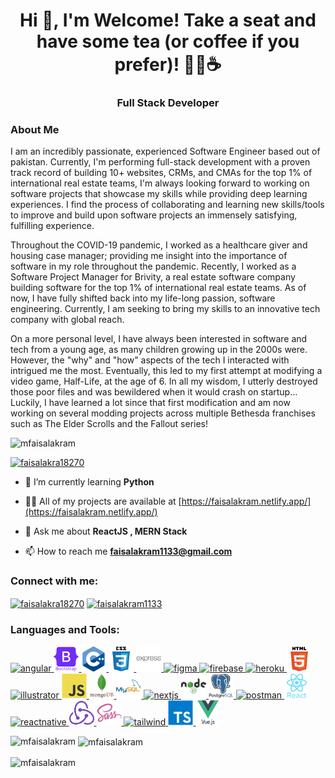 <h1 align="center">Hi 👋, I'm Welcome! Take a seat and have some tea (or coffee if you prefer)! 👋🍵☕</h1>
<h3 align="center">Full Stack Developer</h3>

<h3>About Me</h3>
<p>I am an incredibly passionate, experienced Software Engineer based out of pakistan.
Currently, I'm performing full-stack development with a proven track record of building 10+ websites, 
CRMs, and CMAs for the top 1% of international real estate teams, I'm always looking forward to working on software 
projects that showcase my skills while providing deep learning experiences. I find the process of collaborating and 
learning new skills/tools to improve and build upon software projects an immensely satisfying, fulfilling experience.

Throughout the COVID-19 pandemic, I worked as a healthcare giver and housing case manager; providing me insight into 
the importance of software in my role throughout the pandemic. Recently, I worked as a Software Project Manager for 
Brivity, a real estate software company building software for the top 1% of international real estate teams. As of now, 
I have fully shifted back into my life-long passion, software engineering. Currently, I am seeking to bring my skills to 
an innovative tech company with global reach.

On a more personal level, I have always been interested in software and tech from a young age, as many children growing
 up in the 2000s were. However, the "why" and "how" aspects of the tech I interacted with intrigued me the most. 
Eventually, this led to my first attempt at modifying a video game, Half-Life, at the age of 6. In all my wisdom, 
I utterly destroyed those poor files and was bewildered when it would crash on startup... Luckily, I have learned a 
lot since that first modification and am now working on several modding projects across multiple Bethesda franchises such 
as The Elder Scrolls and the Fallout series!</p>

<p align="left"> <img src="https://komarev.com/ghpvc/?username=mfaisalakram&label=Profile%20views&color=0e75b6&style=flat" alt="mfaisalakram" /> </p>

<p align="left"> <a href="https://twitter.com/faisalakra18270" target="blank"><img src="https://img.shields.io/twitter/follow/faisalakra18270?logo=twitter&style=for-the-badge" alt="faisalakra18270" /></a> </p>

- 🌱 I’m currently learning **Python**

- 👨‍💻 All of my projects are available at [https://faisalakram.netlify.app/](https://faisalakram.netlify.app/)

- 💬 Ask me about **ReactJS , MERN Stack**

- 📫 How to reach me **faisalakram1133@gmail.com**

<h3 align="left">Connect with me:</h3>
<p align="left">
<a href="https://twitter.com/faisalakra18270" target="blank"><img align="center" src="https://raw.githubusercontent.com/rahuldkjain/github-profile-readme-generator/master/src/images/icons/Social/twitter.svg" alt="faisalakra18270" height="30" width="40" /></a>
<a href="https://instagram.com/faisalakram1133" target="blank"><img align="center" src="https://raw.githubusercontent.com/rahuldkjain/github-profile-readme-generator/master/src/images/icons/Social/instagram.svg" alt="faisalakram1133" height="30" width="40" /></a>
</p>

<h3 align="left">Languages and Tools:</h3>
<p align="left"> <a href="https://angular.io" target="_blank" rel="noreferrer"> <img src="https://angular.io/assets/images/logos/angular/angular.svg" alt="angular" width="40" height="40"/> </a> <a href="https://getbootstrap.com" target="_blank" rel="noreferrer"> <img src="https://raw.githubusercontent.com/devicons/devicon/master/icons/bootstrap/bootstrap-plain-wordmark.svg" alt="bootstrap" width="40" height="40"/> </a> <a href="https://www.w3schools.com/cpp/" target="_blank" rel="noreferrer"> <img src="https://raw.githubusercontent.com/devicons/devicon/master/icons/cplusplus/cplusplus-original.svg" alt="cplusplus" width="40" height="40"/> </a> <a href="https://www.w3schools.com/css/" target="_blank" rel="noreferrer"> <img src="https://raw.githubusercontent.com/devicons/devicon/master/icons/css3/css3-original-wordmark.svg" alt="css3" width="40" height="40"/> </a> <a href="https://expressjs.com" target="_blank" rel="noreferrer"> <img src="https://raw.githubusercontent.com/devicons/devicon/master/icons/express/express-original-wordmark.svg" alt="express" width="40" height="40"/> </a> <a href="https://www.figma.com/" target="_blank" rel="noreferrer"> <img src="https://www.vectorlogo.zone/logos/figma/figma-icon.svg" alt="figma" width="40" height="40"/> </a> <a href="https://firebase.google.com/" target="_blank" rel="noreferrer"> <img src="https://www.vectorlogo.zone/logos/firebase/firebase-icon.svg" alt="firebase" width="40" height="40"/> </a> <a href="https://heroku.com" target="_blank" rel="noreferrer"> <img src="https://www.vectorlogo.zone/logos/heroku/heroku-icon.svg" alt="heroku" width="40" height="40"/> </a> <a href="https://www.w3.org/html/" target="_blank" rel="noreferrer"> <img src="https://raw.githubusercontent.com/devicons/devicon/master/icons/html5/html5-original-wordmark.svg" alt="html5" width="40" height="40"/> </a> <a href="https://www.adobe.com/in/products/illustrator.html" target="_blank" rel="noreferrer"> <img src="https://www.vectorlogo.zone/logos/adobe_illustrator/adobe_illustrator-icon.svg" alt="illustrator" width="40" height="40"/> </a> <a href="https://developer.mozilla.org/en-US/docs/Web/JavaScript" target="_blank" rel="noreferrer"> <img src="https://raw.githubusercontent.com/devicons/devicon/master/icons/javascript/javascript-original.svg" alt="javascript" width="40" height="40"/> </a> <a href="https://www.mongodb.com/" target="_blank" rel="noreferrer"> <img src="https://raw.githubusercontent.com/devicons/devicon/master/icons/mongodb/mongodb-original-wordmark.svg" alt="mongodb" width="40" height="40"/> </a> <a href="https://www.mysql.com/" target="_blank" rel="noreferrer"> <img src="https://raw.githubusercontent.com/devicons/devicon/master/icons/mysql/mysql-original-wordmark.svg" alt="mysql" width="40" height="40"/> </a> <a href="https://nextjs.org/" target="_blank" rel="noreferrer"> <img src="https://cdn.worldvectorlogo.com/logos/nextjs-2.svg" alt="nextjs" width="40" height="40"/> </a> <a href="https://nodejs.org" target="_blank" rel="noreferrer"> <img src="https://raw.githubusercontent.com/devicons/devicon/master/icons/nodejs/nodejs-original-wordmark.svg" alt="nodejs" width="40" height="40"/> </a> <a href="https://www.postgresql.org" target="_blank" rel="noreferrer"> <img src="https://raw.githubusercontent.com/devicons/devicon/master/icons/postgresql/postgresql-original-wordmark.svg" alt="postgresql" width="40" height="40"/> </a> <a href="https://postman.com" target="_blank" rel="noreferrer"> <img src="https://www.vectorlogo.zone/logos/getpostman/getpostman-icon.svg" alt="postman" width="40" height="40"/> </a> <a href="https://reactjs.org/" target="_blank" rel="noreferrer"> <img src="https://raw.githubusercontent.com/devicons/devicon/master/icons/react/react-original-wordmark.svg" alt="react" width="40" height="40"/> </a> <a href="https://reactnative.dev/" target="_blank" rel="noreferrer"> <img src="https://reactnative.dev/img/header_logo.svg" alt="reactnative" width="40" height="40"/> </a> <a href="https://redux.js.org" target="_blank" rel="noreferrer"> <img src="https://raw.githubusercontent.com/devicons/devicon/master/icons/redux/redux-original.svg" alt="redux" width="40" height="40"/> </a> <a href="https://sass-lang.com" target="_blank" rel="noreferrer"> <img src="https://raw.githubusercontent.com/devicons/devicon/master/icons/sass/sass-original.svg" alt="sass" width="40" height="40"/> </a> <a href="https://tailwindcss.com/" target="_blank" rel="noreferrer"> <img src="https://www.vectorlogo.zone/logos/tailwindcss/tailwindcss-icon.svg" alt="tailwind" width="40" height="40"/> </a> <a href="https://www.typescriptlang.org/" target="_blank" rel="noreferrer"> <img src="https://raw.githubusercontent.com/devicons/devicon/master/icons/typescript/typescript-original.svg" alt="typescript" width="40" height="40"/> </a> <a href="https://vuejs.org/" target="_blank" rel="noreferrer"> <img src="https://raw.githubusercontent.com/devicons/devicon/master/icons/vuejs/vuejs-original-wordmark.svg" alt="vuejs" width="40" height="40"/> </a> </p>

<p><img align="left" src="https://github-readme-stats.vercel.app/api/top-langs?username=mfaisalakram&show_icons=true&locale=en&layout=compact" alt="mfaisalakram" /></p>

<p>&nbsp;<img align="center" src="https://github-readme-stats.vercel.app/api?username=mfaisalakram&show_icons=true&locale=en" alt="mfaisalakram" /></p>

<p><img align="center" src="https://github-readme-streak-stats.herokuapp.com/?user=mfaisalakram&" alt="mfaisalakram" /></p>
